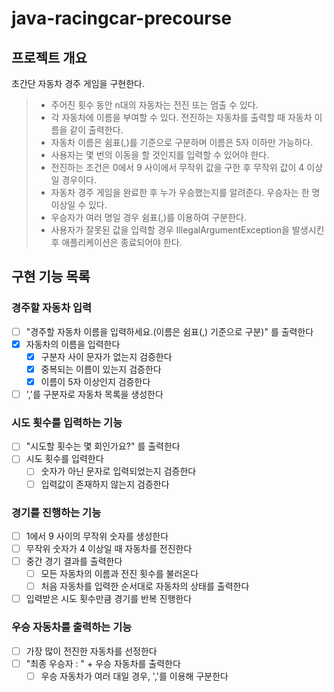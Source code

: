 # java-racingcar-precourse
## 프로젝트 개요
초간단 자동차 경주 게임을 구현한다.
>* 주어진 횟수 동안 n대의 자동차는 전진 또는 멈출 수 있다.
>* 각 자동차에 이름을 부여할 수 있다. 전진하는 자동차를 출력할 때 자동차 이름을 같이 출력한다.
>* 자동차 이름은 쉼표(,)를 기준으로 구분하며 이름은 5자 이하만 가능하다.
>* 사용자는 몇 번의 이동을 할 것인지를 입력할 수 있어야 한다.
>* 전진하는 조건은 0에서 9 사이에서 무작위 값을 구한 후 무작위 값이 4 이상일 경우이다.
>* 자동차 경주 게임을 완료한 후 누가 우승했는지를 알려준다. 우승자는 한 명 이상일 수 있다.
>* 우승자가 여러 명일 경우 쉼표(,)를 이용하여 구분한다.
>* 사용자가 잘못된 값을 입력할 경우 IllegalArgumentException을 발생시킨 후 애플리케이션은 종료되어야 한다.

## 구현 기능 목록

### 경주할 자동차 입력
* [ ] "경주할 자동차 이름을 입력하세요.(이름은 쉼표(,) 기준으로 구분)" 를 출력한다
* [x] 자동차의 이름을 입력한다
  * [x] 구분자 사이 문자가 없는지 검증한다
  * [x] 중복되는 이름이 있는지 검증한다
  * [x] 이름이 5자 이상인지 검증한다
* [ ] ','를 구분자로 자동차 목록을 생성한다

### 시도 횟수를 입력하는 기능
* [ ] "시도할 횟수는 몇 회인가요?" 를 출력한다
* [ ] 시도 횟수를 입력한다
  * [ ] 숫자가 아닌 문자로 입력되었는지 검증한다
  * [ ] 입력값이 존재하지 않는지 검증한다

### 경기를 진행하는 기능
* [ ] 1에서 9 사이의 무작위 숫자를 생성한다
* [ ] 무작위 숫자가 4 이상일 때 자동차를 전진한다
* [ ] 중간 경기 결과를 출력한다
  * [ ] 모든 자동차의 이름과 전진 횟수를 불러온다
  * [ ] 처음 자동차를 입력한 순서대로 자동차의 상태를 출력한다
* [ ] 입력받은 시도 횟수만큼 경기를 반복 진행한다

### 우승 자동차를 출력하는 기능
* [ ] 가장 많이 전진한 자동차를 선정한다
* [ ] "최종 우승자 : " + 우승 자동차를 출력한다
  * [ ] 우승 자동차가 여러 대일 경우, ','를 이용해 구분한다